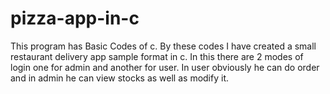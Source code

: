 # pizza-app-in-c
This program has Basic Codes of c. By these codes I have created a small restaurant delivery app sample format in c. In this there are 2 modes of login one for admin and another for user. In user obviously he can do order and in admin he can view stocks as well as modify it.
